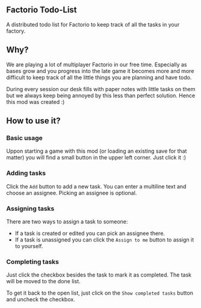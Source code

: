 Factorio Todo-List
------------------

A distributed todo list for Factorio to keep track of all the tasks in your factory.

## Why?

We are playing a lot of multiplayer Factorio in our free time.
Especially as bases grow and you progress into the late game it becomes more and more
difficult to keep track of all the little things you are planning and have todo.

During every session our desk fills with paper notes with little tasks on them but we
always keep being annoyed by this less than perfect solution. Hence this mod was created :)

## How to use it?

### Basic usage

Uppon starting a game with this mod (or loading an existing save for that matter) you will
find a small button in the upper left corner. Just click it :)

### Adding tasks

Click the `Add` button to add a new task.
You can enter a multiline text and choose an assignee. Picking an assignee is optional.

### Assigning tasks

There are two ways to assign a task to someone:

* If a task is created or edited you can pick an assignee there.
* If a task is unassigned you can click the `Assign to me` button to assign it to yourself.

### Completing tasks

Just click the checkbox besides the task to mark it as completed.
The task will be moved to the done list.

To get it back to the open list, just click on the `Show completed tasks` button and uncheck the checkbox.